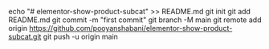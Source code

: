 echo "# elementor-show-product-subcat" >> README.md
git init
git add README.md
git commit -m "first commit"
git branch -M main
git remote add origin https://github.com/pooyanshabani/elementor-show-product-subcat.git
git push -u origin main
